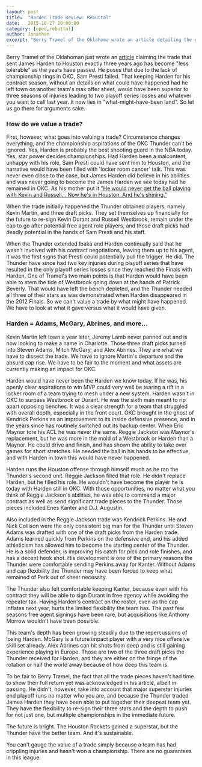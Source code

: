 ```yaml
---
layout: post
title:  "Harden Trade Review: Rebuttal"
date:   2015-10-27 20:00:00
category: [oped,rebuttal]
author: Jonathan
excerpt: "Berry Tramel of the Oklahoma wrote an article detailing the growing failure of the James Harden trade three years ago. Let's explore why trading Harden has given the Thunder what keeping him could never have done..."
---
```


Berry Tramel of the Oklahoman just wrote an <a href="http://newsok.com/harden-trade-becomes-less-tolerable-with-each-passing-year/article/5456260" target="_blank">article</a> claiming the trade that sent James Harden to Houston exactly three years ago has become "less tolerable" as the years have passed. He poses that due to the lack of championship rings in OKC, Sam Presti failed. That keeping Harden for his contract season, without an details on what could have happened had he left town on another team's max offer sheet, would have been superior to three seasons of injuries leading to two playoff series losses and whatever you want to call last year. It now lies in "what-might-have-been land". So let us go there for arguments sake.

### How do we value a trade?

First, however, what goes into valuing a trade? Circumstance changes everything, and the championship aspirations of the OKC Thunder can't be ignored. Yes, Harden is probably the best shooting guard in the NBA today. Yes, star power decides championships. Had Harden been a malcontent, unhappy with his role, Sam Presti could have sent him to Houston, and the narrative would have been filled with 'locker room cancer' talk. This was never even close to the case, but James Harden did believe in his abilities and was never going to become the James Harden we see today had he remained in OKC. As his mother put it <a href="http://espn.go.com/espn/feature/story/_/id/13869848/rockets-guard-james-harden-found-place-excel-show-strengths-houston" target="_blank">"He would never get the ball playing with Kevin and Russell... Now he's in Houston. And he's shining."</a>

When the trade initially happened the Thunder obtained players, namely Kevin Martin, and three draft picks. They set themselves up financially for the future to re-sign Kevin Durant and Russell Westbrook, remain under the cap to go after potential free agent role players, and those draft picks had deadly potential in the hands of Sam Presti and his staff.

When the Thunder extended Ibaka and Harden continually said that he wasn't involved with his contract negotiations, leaving them up to his agent, it was the first signs that Presti could potentially pull the trigger. He did. The Thunder have since had two key injuries during playoff series that have resulted in the only playoff series losses since they reached the Finals with Harden. One of Tramel's two main points is that Harden would have been able to stem the tide of Westbrook going down at the hands of Patrick Beverly. That would have left the bench depleted, and the Thunder needed all three of their stars as was demonstrated when Harden disappeared in the 2012 Finals. So we can't value a trade by what might have happened. We have to look at what it gave versus what it would have given.

### Harden = Adams, McGary, Abrines, and more...

Kevin Martin left town a year later, Jeremy Lamb never panned out and is now looking to make a name in Charlotte. Those three draft picks turned into Steven Adams, Mitch McGary, and Alex Abrines. They are what we have to dissect the trade. We have to ignore Martin's departure and the absurd cap rise. We have to be fair to the moment and what assets are currently making an impact for OKC.

Harden would have never been the Harden we know today. If he was, his openly clear aspirations to win MVP could very well be tearing a rift in a locker room of a team trying to mesh under a new system. Harden wasn't in OKC to surpass Westbrook or Durant. He was the sixth man meant to rip apart opposing benches. It was a clear strength for a team that struggled with overall depth, especially in the front court. OKC brought in the ghost of Kendrick Perkins as an improvement to its inside defensive presence, and in the years since has routinely switched out its backup center. When Eric Maynor tore his ACL he was never the same. Reggie Jackson was Maynor's replacement, but he was more in the mold of a Westbrook or Harden than a Maynor. He could drive and finish, and has shown the ability to take over games for short stretches. He needed the ball in his hands to be effective, and with Harden in town this would have never happened.

Harden runs the Houston offense through himself much as he ran the Thunder's second unit. Reggie Jackson filled that role. He didn't replace Harden, but he filled his role. He wouldn't have become the player he is today with Harden still in OKC. With those opportunities, no matter what you think of Reggie Jackson's abilities, he was able to command a major contract as well as send significant trade pieces to the Thunder. Those pieces included Enes Kanter and D.J. Augustin.

Also included in the Reggie Jackson trade was Kendrick Perkins. He and Nick Collison were the only consistent big man for the Thunder until Steven Adams was drafted with one of the draft picks from the Harden trade. Adams learned quickly from Perkins on the defensive end, and his added athleticism has allowed him to become the starting center of the Thunder. He is a solid defender, is improving his catch for pick and role finishes, and has a decent hook shot. His development is one of the primary reasons the Thunder were comfortable sending Perkins away for Kanter. Without Adams and cap flexibility the Thunder may have been forced to keep what remained of Perk out of sheer necessity.

The Thunder also felt comfortable keeping Kanter, because even with his contract they will be able to sign Durant in free agency while avoiding the repeater tax. Having Harden's contract on the roster, even as the cap inflates next year, hurts the limited flexibility the team has. The past few seasons free agent signings have been rare, but acquisitions like Anthony Morrow wouldn't have been possible.

This team's depth has been growing steadily due to the repercussions of losing Harden. McGary is a future impact player with a very nice offensive skill set already. Alex Abrines can hit shots from deep and is still gaining experience playing in Europe. Those are two of the three draft picks the Thunder received for Harden, and they are either on the fringe of the rotation or half the world away because of how deep this team is.

To be fair to Berry Tramel, the fact that all the trade pieces haven't had time to show their full return yet was acknowledged in his article, albeit in passing. He didn't, however, take into account that major superstar injuries end playoff runs no matter who you are, and because the Thunder traded James Harden they have been able to put together their deepest team yet. They have the flexibility to re-sign their three stars and the depth to push for not just one, but multiple championships in the immediate future.

The future is bright. The Houston Rockets gained a superstar, but the Thunder have the better team. And it's sustainable.

You can't gauge the value of a trade simply because a team has had crippling injuries and hasn't won a championship. There are no guarantees in this league.
